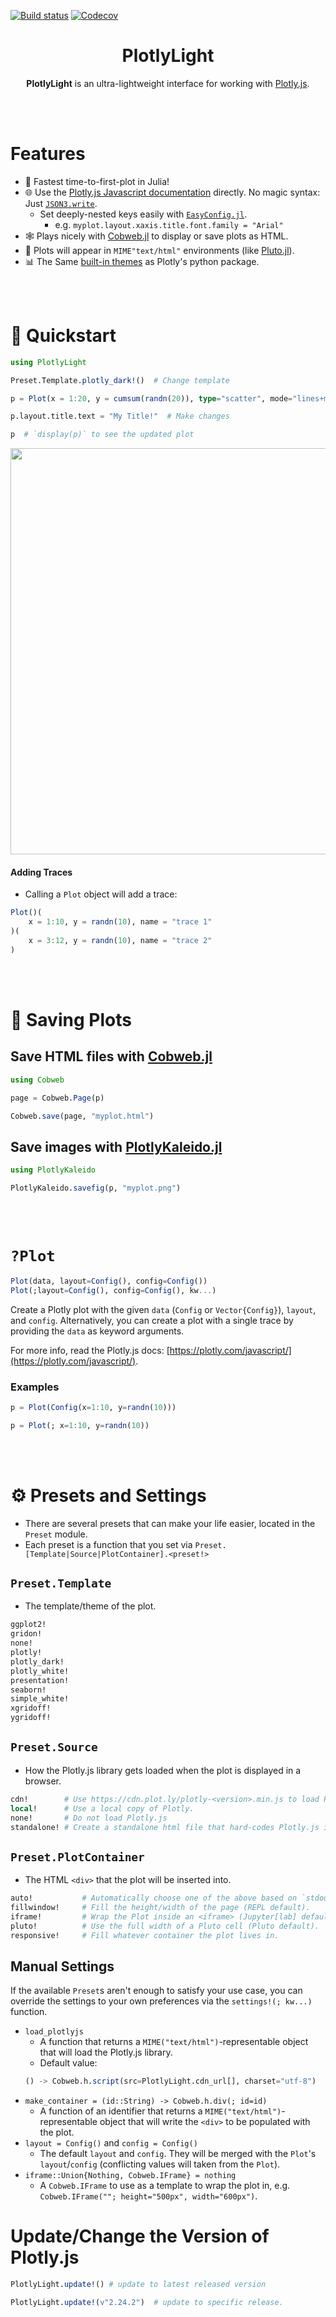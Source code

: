 [![Build status](https://github.com/JuliaComputing/PlotlyLight.jl/workflows/CI/badge.svg)](https://github.com/JuliaComputing/PlotlyLight.jl/actions?query=workflow%3ACI+branch%3Amaster)
[![Codecov](https://codecov.io/gh/JuliaComputing/PlotlyLight.jl/branch/master/graph/badge.svg)](https://codecov.io/gh/JuliaComputing/PlotlyLight.jl)

<h1 align="center">PlotlyLight</h1>

<p align="center"><b>PlotlyLight</b> is an ultra-lightweight interface for working with <a href="https://plotly.com/javascript">Plotly.js</a>.</p>

<br><br>

# Features

- 🚀 Fastest time-to-first-plot in Julia!
- 🌐 Use the [Plotly.js Javascript documentation](https://plotly.com/javascript/) directly.  No magic syntax: Just [`JSON3.write`](https://github.com/quinnj/JSON3.jl).
    - Set deeply-nested keys easily with [`EasyConfig.jl`](https://github.com/joshday/EasyConfig.jl).
        - e.g. `myplot.layout.xaxis.title.font.family = "Arial"`
- 🕸️ Plays nicely with [Cobweb.jl](https://github.com/joshday/Cobweb.jl) to display or save plots as HTML.
- 🎈 Plots will appear in `MIME"text/html"` environments (like [Pluto.jl](https://github.com/fonsp/Pluto.jl)).
- 📊 The Same [built-in themes](https://plotly.com/python/templates/) as Plotly's python package.

<br><br>

# 🚀 Quickstart

```julia
using PlotlyLight

Preset.Template.plotly_dark!()  # Change template

p = Plot(x = 1:20, y = cumsum(randn(20)), type="scatter", mode="lines+markers")  # Make plot

p.layout.title.text = "My Title!"  # Make changes

p  # `display(p)` to see the updated plot
```


<p align="center">
    <img width=650 src="https://user-images.githubusercontent.com/8075494/213164013-3ba1a108-122a-4339-a0a2-fa2175fa06e3.png">
</p>

#### Adding Traces

- Calling a `Plot` object will add a trace:

```julia
Plot()(
    x = 1:10, y = randn(10), name = "trace 1"
)(
    x = 3:12, y = randn(10), name = "trace 2"
)
```

<br><br>

# 📄 Saving Plots

## Save HTML files with [Cobweb.jl](https://github.com/joshday/Cobweb.jl)

```julia
using Cobweb

page = Cobweb.Page(p)

Cobweb.save(page, "myplot.html")
```

## Save images with [PlotlyKaleido.jl](https://github.com/JuliaPlots/PlotlyKaleido.jl)

```julia
using PlotlyKaleido

PlotlyKaleido.savefig(p, "myplot.png")
```

<br><br>

# `?Plot`

```julia
Plot(data, layout=Config(), config=Config())
Plot(;layout=Config(), config=Config(), kw...)
```

Create a Plotly plot with the given `data` (`Config` or `Vector{Config}`), `layout`, and `config`.
Alternatively, you can create a plot with a single trace by providing the `data` as keyword arguments.

For more info, read the Plotly.js docs: [https://plotly.com/javascript/](https://plotly.com/javascript/).

### Examples

```julia
p = Plot(Config(x=1:10, y=randn(10)))

p = Plot(; x=1:10, y=randn(10))
```

<br><br>

# ⚙️ Presets and Settings

- There are several presets that can make your life easier, located in the `Preset` module.
- Each preset is a function that you set via `Preset.[Template|Source|PlotContainer].<preset!>`


## `Preset.Template`

- The template/theme of the plot.

```julia
ggplot2!
gridon!
none!
plotly!
plotly_dark!
plotly_white!
presentation!
seaborn!
simple_white!
xgridoff!
ygridoff!
```


## `Preset.Source`

- How the Plotly.js library gets loaded when the plot is displayed in a browser.

```julia
cdn!        # Use https://cdn.plot.ly/plotly-<version>.min.js to load Plotly.js.
local!      # Use a local copy of Plotly.
none!       # Do not load Plotly.js
standalone! # Create a standalone html file that hard-codes Plotly.js into it.
```

## `Preset.PlotContainer`

- The HTML `<div>` that the plot will be inserted into.

```julia
auto!           # Automatically choose one of the above based on `stdout`.
fillwindow!     # Fill the height/width of the page (REPL default).
iframe!         # Wrap the Plot inside an <iframe> (Jupyter[lab] default).
pluto!          # Use the full width of a Pluto cell (Pluto default).
responsive!     # Fill whatever container the plot lives in.
```

## Manual Settings

If the available `Preset`s aren't enough to satisfy your use case, you can override the settings to your own preferences via the `settings!(; kw...)` function.

- `load_plotlyjs`
    - A function that returns a `MIME("text/html")`-representable object that will load the Plotly.js library.
    -  Default value:
    ```julia
    () -> Cobweb.h.script(src=PlotlyLight.cdn_url[], charset="utf-8")
    ```
- `make_container = (id::String) -> Cobweb.h.div(; id=id)`
    - A function of an identifier that returns a `MIME("text/html")`-representable object that will write the `<div>` to be populated with the plot.
- `layout = Config()` and `config = Config()`
    - The default `layout` and `config`.  They will be merged with the `Plot`'s `layout`/`config` (conflicting values will taken from the `Plot`).
- `iframe::Union{Nothing, Cobweb.IFrame} = nothing`
    - A `Cobweb.IFrame` to use as a template to wrap the plot in, e.g. `Cobweb.IFrame(""; height="500px", width="600px")`.

# Update/Change the Version of Plotly.js

```julia
PlotlyLight.update!() # update to latest released version

PlotlyLight.update!(v"2.24.2")  # update to specific release.
```
